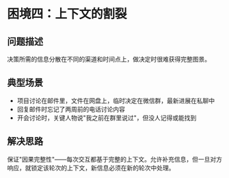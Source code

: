 # 困境四：上下文的割裂

## 问题描述

决策所需的信息分散在不同的渠道和时间点上，做决定时很难获得完整图景。

## 典型场景

- 项目讨论在邮件里，文件在网盘上，临时决定在微信群，最新进展在私聊中
- 回复邮件时忘记了两周前的电话讨论内容
- 开会讨论时，关键人物说"我之前在群里说过"，但没人记得或能找到

## 解决思路

保证"因果完整性"——每次交互都基于完整的上下文。允许补充信息，但一旦对方响应，就锁定该轮次的上下文，新信息必须在新的轮次中处理。
